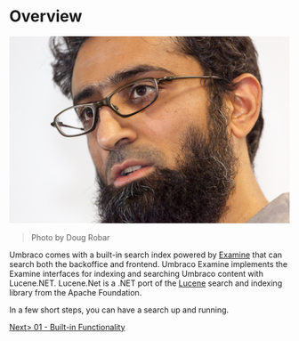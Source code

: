 # Overview

![8128163522_b9b703092e_o.jpg](assets/8128163522_b9b703092e_o.jpg)
>Photo by Doug Robar

Umbraco comes with a built-in search index powered by [Examine](https://github.com/Shazwazza/Examine) that can search both the backoffice and frontend.  Umbraco Examine implements the Examine interfaces for indexing and searching Umbraco content with Lucene.NET.  Lucene.Net is a .NET port of the [Lucene](https://lucene.apache.org/) search and indexing library from the Apache Foundation. 

In a few short steps, you can have a search up and running.

[Next> 01 - Built-in Functionality](01%20-%20Built-in%20Functionality.md)